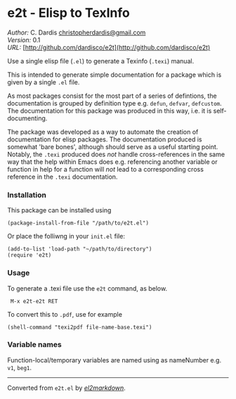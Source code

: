 # e2t - Elisp to TexInfo

*Author:* C. Dardis <christopherdardis@gmail.com><br>
*Version:* 0.1<br>
*URL:* [http://github.com/dardisco/e2t](http://github.com/dardisco/e2t)<br>

Use a single elisp file (`.el`) to generate
a Texinfo (`.texi`) manual.
 
This is intended to generate simple documentation for a package
which is given by a single `.el` file.

As most packages consist for the most part of a series of
defintions, the documentation is grouped by definition type e.g.
`defun`, `defvar`, `defcustom`. The documentation for this
package was produced in this way, i.e. it is self-documenting.

The package was developed as a way to automate the creation
of documentation for elisp packages. The documentation produced is
somewhat 'bare bones', although should serve as a useful
starting point.
Notably, the `.texi` produced does *not* handle cross-references
in the same way that the help within Emacs does e.g.
referencing another variable or function in help for a function
will *not* lead to a corresponding cross reference in
the `.texi` documentation.

### Installation

This package can be installed using

    (package-install-from-file "/path/to/e2t.el")

Or place the folliwng in your `init.el` file:

    (add-to-list 'load-path "~/path/to/directory")
    (require 'e2t)

### Usage

To generate a .texi file use the `e2t` command, as below.
     
	 M-x e2t-e2t RET
	 
To convert this to `.pdf`, use for example

    (shell-command "texi2pdf file-name-base.texi")

### Variable names

Function-local/temporary variables are named using
as nameNumber e.g. `v1`, `beg1`.



---
Converted from `e2t.el` by [*el2markdown*](https://github.com/Lindydancer/el2markdown).
